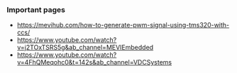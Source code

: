 ### Important pages


- https://mevihub.com/how-to-generate-pwm-signal-using-tms320-with-ccs/
- https://www.youtube.com/watch?v=j2TOxTSRS5g&ab_channel=MEVIEmbedded
- https://www.youtube.com/watch?v=4FhQMeqohc0&t=142s&ab_channel=VDCSystems

